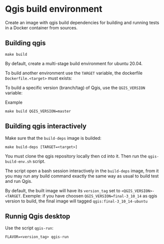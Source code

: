 # Qgis build environment

Create an image with qgis build dependencies for building and running tests in
a Docker container from sources.

## Building qgis

```
make build 
```

By default, create a multi-stage build environment for ubuntu 20.04.

To build another environment use the `TARGET` variable, the dockerfile `Dockerfile.<target>` must exists:

To build a specific version (branch/tag) of Qgis, use the `QGIS_VERSION` variable:

Example
```
make build QGIS_VERSION=master
```

## Building qgis interactively

Make sure that the `build-deps` image is builded:

```
make build-deps [TARGET=<target>]
```

You must clone the qgis repository locally then cd into it. Then run the `qgis-build-env.sh` script.

The script open a bash session interactively in the `build-deps` image, from it you may run any build command exactly
the same way as usual to build test and run Qgis.

By default, the built image will have its `version_tag` set to `<QGIS_VERSION>-<TARGET`.  Exemple: if you have choosen
`QGIS_VERSION=final-3_10_14` as qgis version to build, the final image will tagged `qgis:final-3_10_14-ubuntu` 

## Runnig Qgis desktop

Use the script `qgis-run`:

```
FLAVOR=<version_tag> qgis-run
```

